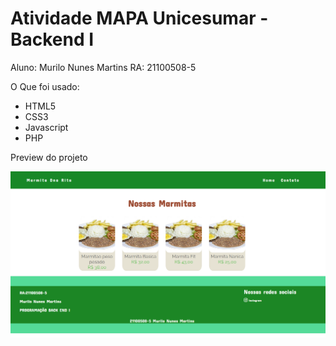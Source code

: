 # Atividade MAPA Unicesumar - Backend I

Aluno: Murilo Nunes Martins RA: 21100508-5


O Que foi usado:
- HTML5 
- CSS3 
- Javascript
- PHP

Preview do projeto

![home](https://github.com/Devmurilomartins/BackEnd1/blob/master/Preview/home.PNG)
